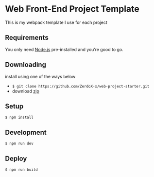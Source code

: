 # Web Front-End Project Template

This is my webpack template I use for each project

## Requirements

You only need [Node.js](https://nodejs.org) pre-installed and you’re good to go.

## Downloading

install using one of the ways below

* `$ git clone https://github.com/ZerdoX-x/web-project-starter.git`
* download [zip](https://github.com/ZerdoX-x/webpack-template/archive/master.zip)

## Setup
`$ npm install`

## Development
`$ npm run dev`

## Deploy
`$ npm run build`
